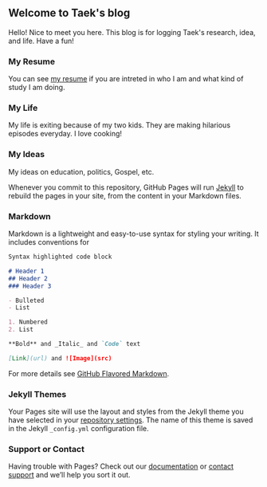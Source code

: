 ## Welcome to Taek's blog 

Hello! Nice to meet you here. This blog is for logging Taek's research, idea, and life. Have a fun!

### My Resume
You can see [my resume](https://karisther.github.io/online_cv/) if you are intreted in who I am and what kind of study I am doing.


### My Life
My life is exiting because of my two kids. They are making hilarious episodes everyday.
I love cooking!


### My Ideas
My ideas on education, politics, Gospel, etc.




Whenever you commit to this repository, GitHub Pages will run [Jekyll](https://jekyllrb.com/) to rebuild the pages in your site, from the content in your Markdown files.

### Markdown

Markdown is a lightweight and easy-to-use syntax for styling your writing. It includes conventions for

```markdown
Syntax highlighted code block

# Header 1
## Header 2
### Header 3

- Bulleted
- List

1. Numbered
2. List

**Bold** and _Italic_ and `Code` text

[Link](url) and ![Image](src)
```

For more details see [GitHub Flavored Markdown](https://guides.github.com/features/mastering-markdown/).

### Jekyll Themes

Your Pages site will use the layout and styles from the Jekyll theme you have selected in your [repository settings](https://github.com/karisther/karisther.github.io/settings). The name of this theme is saved in the Jekyll `_config.yml` configuration file.

### Support or Contact

Having trouble with Pages? Check out our [documentation](https://help.github.com/categories/github-pages-basics/) or [contact support](https://github.com/contact) and we’ll help you sort it out.
